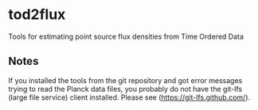 # tod2flux

Tools for estimating point source flux densities from Time Ordered Data

## Notes

If you installed the tools from the git repository and got error messages trying to read the Planck data files, you probably do not have the git-lfs (large file service) client installed. Please see (https://git-lfs.github.com/).
